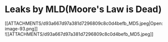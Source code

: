 # Leaks by MLD(Moore's Law is Dead)

[[ATTACHMENTS/d93a667d97a381d7296809c8c0d4befb_MD5.jpeg|Open: image-93.png]]  
![[ATTACHMENTS/d93a667d97a381d7296809c8c0d4befb_MD5.jpeg]]
